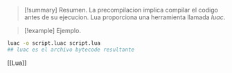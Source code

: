 >[!summary] Resumen.
>La precompilacion implica compilar el codigo antes de su ejecucion. Lua proporciona una herramienta llamada _luac_.
>

>[!example] Ejemplo.
```bash
luac -o script.luac script.lua
## luac es el archivo bytecode resultante
```

[[Lua]]